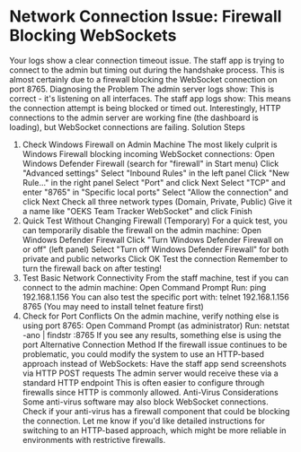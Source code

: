 # Network Connection Issue: Firewall Blocking WebSockets
Your logs show a clear connection timeout issue. The staff app is trying to connect to the admin but timing out during the handshake process. This is almost certainly due to a firewall blocking the WebSocket connection on port 8765.
Diagnosing the Problem
The admin server logs show:
This is correct - it's listening on all interfaces.
The staff app logs show:
This means the connection attempt is being blocked or timed out.
Interestingly, HTTP connections to the admin server are working fine (the dashboard is loading), but WebSocket connections are failing.
Solution Steps
1. Check Windows Firewall on Admin Machine
The most likely culprit is Windows Firewall blocking incoming WebSocket connections:
Open Windows Defender Firewall (search for "firewall" in Start menu)
Click "Advanced settings"
Select "Inbound Rules" in the left panel
Click "New Rule..." in the right panel
Select "Port" and click Next
Select "TCP" and enter "8765" in "Specific local ports"
Select "Allow the connection" and click Next
Check all three network types (Domain, Private, Public)
Give it a name like "OEKS Team Tracker WebSocket" and click Finish
2. Quick Test Without Changing Firewall (Temporary)
For a quick test, you can temporarily disable the firewall on the admin machine:
Open Windows Defender Firewall
Click "Turn Windows Defender Firewall on or off" (left panel)
Select "Turn off Windows Defender Firewall" for both private and public networks
Click OK
Test the connection
Remember to turn the firewall back on after testing!
3. Test Basic Network Connectivity
From the staff machine, test if you can connect to the admin machine:
Open Command Prompt
Run: ping 192.168.1.156
You can also test the specific port with: telnet 192.168.1.156 8765
(You may need to install telnet feature first)
4. Check for Port Conflicts
On the admin machine, verify nothing else is using port 8765:
Open Command Prompt (as administrator)
Run: netstat -ano | findstr :8765
If you see any results, something else is using the port
Alternative Connection Method
If the firewall issue continues to be problematic, you could modify the system to use an HTTP-based approach instead of WebSockets:
Have the staff app send screenshots via HTTP POST requests
The admin server would receive these via a standard HTTP endpoint
This is often easier to configure through firewalls since HTTP is commonly allowed.
Anti-Virus Considerations
Some anti-virus software may also block WebSocket connections. Check if your anti-virus has a firewall component that could be blocking the connection.
Let me know if you'd like detailed instructions for switching to an HTTP-based approach, which might be more reliable in environments with restrictive firewalls.